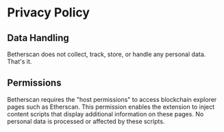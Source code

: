 # Privacy Policy

## Data Handling
Betherscan does not collect, track, store, or handle any personal data. That's it.

## Permissions
Betherscan requires the "host permissions" to access blockchain explorer pages such as Etherscan. This permission enables the extension to inject content scripts that display additional information on these pages. No personal data is processed or affected by these scripts.
